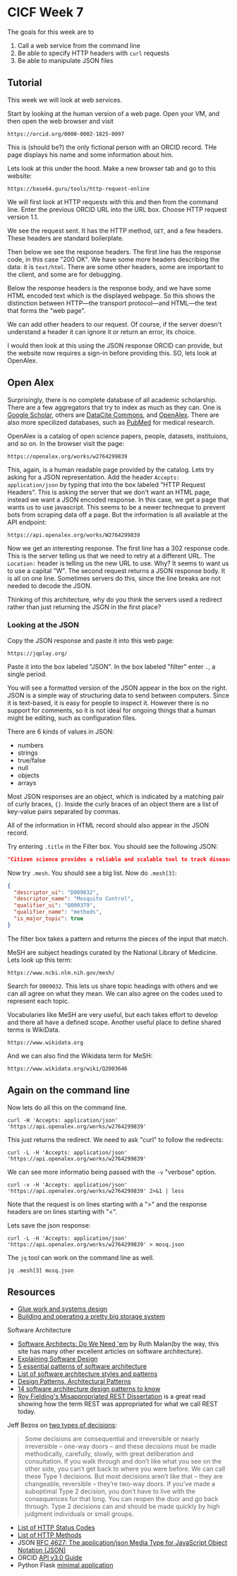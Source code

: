 # CICF Week 7

The goals for this week are to

1. Call a web service from the command line
1. Be able to specify HTTP headers with `curl` requests
1. Be able to manipulate JSON files


## Tutorial

This week we will look at web services.

Start by looking at the human version of a web page.
Open your VM, and then open the web browser and visit

    https://orcid.org/0000-0002-1825-0097

This is (should be?) the only fictional person with an ORCID record.
THe page displays his name and some information about him.

Lets look at this under the hood.
Make a new browser tab and go to this website:

    https://base64.guru/tools/http-request-online

We will first look at HTTP requests with this and then from the command line.
Enter the previous ORCID URL into the URL box.
Choose HTTP request version 1.1.

We see the request sent.
It has the HTTP method, `GET`, and a few headers.
These headers are standard boilerplate.

Then below we see the response headers.
The first line has the response code, in this case "200 OK".
We have some more headers describing the data:
it is `text/html`.
There are some other headers, some are important to the client, and some are for debugging.

Below the response headers is the response body, and we have some HTML encoded text which is the displayed webpage.
So this shows the distinction between HTTP—the transport protocol—and HTML—the text that forms the "web page".

We can add other headers to our request.
Of course, if the server doesn't understand a header it can ignore it or return an error, its choice.

I would then look at this using the JSON response ORCID can provide, but
the website now requires a sign-in before providing this.
SO, lets look at OpenAlex.

## Open Alex

Surprisingly, there is no complete database of all academic scholarship.
There are a few aggregators that try to index as much as they can.
One is [Google Scholar](https://scholar.google.com/), others are [DataCite Commons](https://commons.datacite.org),
and [OpenAlex](https://openalex.org).
There are also more specilized databases, such as [PubMed](https://pubmed.ncbi.nlm.nih.gov/) for medical research.

OpenAlex is a catalog of open science papers, people, datasets, instituions, and so on.
In the browser visit the page:

    https://openalex.org/works/w2764299839

This, again, is a human readable page provided by the catalog.
Lets try asking for a JSON representation.
Add the header `Accepts: application/json` by typing that into the box labeled "HTTP Request Headers".
This is asking the server that we don't want an HTML page, instead we want a JSON encoded response.
In this case, we get a page that wants us to use javascript.
This seems to be a newer techneque to prevent bots from scraping data off a page.
But the information is all available at the API endpoint:

    https://api.openalex.org/works/W2764299839

Now we get an interesting response.
The first line has a 302 response code.
This is the server telling us that we need to retry at a different URL.
The `Location:` header is telling us the new URL to use.
Why? It seems to want us to use a capital "W".
The second request returns a JSON response body.
It is all on one line.
Sometimes servers do this, since the line breaks are not needed to decode the JSON.

Thinking of this architecture, why do you think the servers used a redirect rather than just returning the JSON in the first place?


### Looking at the JSON

Copy the JSON response and paste it into this web page:

    https://jqplay.org/

Paste it into the box labeled "JSON".
In the box labeled "filter" enter `.`, a single period.

You will see a formatted version of the JSON appear in the box on the right.
JSON is a simple way of structuring data to send between computers.
Since it is text-based, it is easy for people to inspect it.
However there is no support for comments, so it is not ideal for ongoing things that a human might be editing, such as configuration files.

There are 6 kinds of values in JSON:
* numbers
* strings
* true/false
* null
* objects
* arrays

Most JSON responses are an object, which is indicated by a matching pair of curly braces, `{}`.
Inside the curly braces of an object there are a list of
key-value pairs separated by commas.

All of the information in HTML record should also appear in the JSON record.

Try entering `.title` in the Filter box.
You should see the following JSON:

```json
"Citizen science provides a reliable and scalable tool to track disease-carrying mosquitoes"
```

Now try `.mesh`.
You should see a big list.
Now do `.mesh[3]`:

```json
{
  "descriptor_ui": "D009032",
  "descriptor_name": "Mosquito Control",
  "qualifier_ui": "Q000379",
  "qualifier_name": "methods",
  "is_major_topic": true
}
```

The filter box takes a pattern and returns the pieces of the input that match.

MeSH are subject headings curated by the National Library of Medicine.
Lets look up this term:

    https://www.ncbi.nlm.nih.gov/mesh/

Search for `D009032`.
This lets us share topic headings with others and we can all agree on what they mean.
We can also agree on the codes used to represent each topic.

Vocabularies like MeSH are very useful, but each takes effort to develop and there all have a defined scope.
Another useful place to define shared terms is WikiData.

    https://www.wikidata.org

And we can also find the Wikidata term for MeSH:

    https://www.wikidata.org/wiki/Q2003646


## Again on the command line

Now lets do all this on the command line.

    curl -H 'Accepts: application/json' 'https://api.openalex.org/works/w2764299839'

This just returns the redirect.
We need to ask "curl" to follow the redirects:

    curl -L -H 'Accepts: application/json' 'https://api.openalex.org/works/w2764299839'

We can see more informatio being passed with the `-v` "verbose" option.

    curl -v -H 'Accepts: application/json' 'https://api.openalex.org/works/w2764299839' 2>&1 | less

Note that the request is on lines starting with a ">"
and the response headers are on lines starting with "<".

Lets save the json response:

    curl -L -H 'Accepts: application/json' 'https://api.openalex.org/works/w2764299839' > mosq.json

The `jq` tool can work on the command line as well.

    jq .mesh[3] mosq.json



## Resources

* [Glue work and systems design](https://apenwarr.ca/log/?m=202012)
* [Building and operating a pretty big storage system](https://www.allthingsdistributed.com/2023/07/building-and-operating-a-pretty-big-storage-system.html)

Software Architecture
* [Software Architects: Do We Need 'em](https://www.bredemeyer.com/who.htm) by Ruth Malan(by the way, this site has many other excellent articles on software architecture).
* [Explaining Software Design](https://explaining.software/)
* [5 essential patterns of software architecture](https://www.redhat.com/architect/5-essential-patterns-software-architecture)
* [List of software architecture styles and patterns](https://en.wikipedia.org/wiki/List_of_software_architecture_styles_and_patterns)
* [Design Patterns, Architectural Patterns](https://cs.nyu.edu/~jcf/classes/g22.2440-001_sp06/slides/session8/g22_2440_001_c82.pdf)
* [14 software architecture design patterns to know](https://www.redhat.com/architect/14-software-architecture-patterns)
* [Roy Fielding's Misappropriated REST Dissertation](https://twobithistory.org/2020/06/28/rest.html) is a great read showing how the term REST was appropriated for what we call REST today.

Jeff Bezos on [two types of decisions](https://www.sec.gov/Archives/edgar/data/1018724/000119312516530910/d168744dex991.htm):

> Some decisions are consequential and irreversible or nearly irreversible –
> one-way doors – and these decisions must be made methodically, carefully,
> slowly, with great deliberation and consultation. If you walk through and
> don’t like what you see on the other side, you can’t get back to where you
> were before. We can call these Type 1 decisions. But most decisions aren’t
> like that – they are changeable, reversible – they’re two-way doors. If
> you’ve made a suboptimal Type 2 decision, you don’t have to live with the
> consequences for that long. You can reopen the door and go back through. Type
> 2 decisions can and should be made quickly by high judgment individuals or
> small groups.

* [List of HTTP Status Codes](https://en.wikipedia.org/wiki/List_of_HTTP_status_codes)
* [List of HTTP Methods](https://en.wikipedia.org/wiki/HTTP#Request_methods)
* JSON [RFC 4627: The application/json Media Type for JavaScript Object Notation (JSON)](https://www.ietf.org/rfc/rfc4627.txt)
* ORCID [API v3.0 Guide](https://github.com/ORCID/orcid-model/blob/master/src/main/resources/record_3.0/README.md)
* Python Flask [minimal application](https://flask.palletsprojects.com/en/3.0.x/quickstart/#a-minimal-application)

